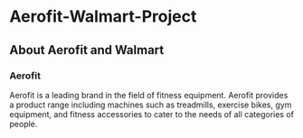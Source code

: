 # Aerofit-Walmart-Project
## About Aerofit and Walmart
### Aerofit 
Aerofit is a leading brand in the field of fitness equipment. Aerofit provides a product range including machines such as treadmills, exercise bikes, gym equipment, and fitness accessories to cater to the needs of all categories of people.
